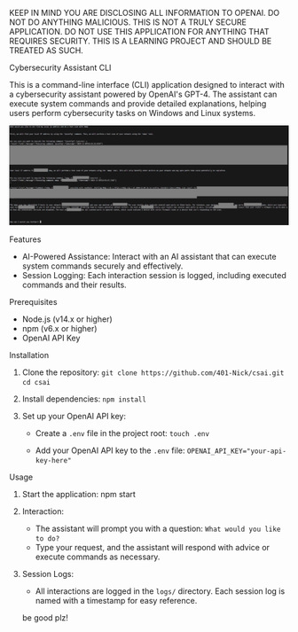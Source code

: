 KEEP IN MIND YOU ARE DISCLOSING ALL INFORMATION TO OPENAI. DO NOT DO ANYTHING MALICIOUS. THIS IS NOT A TRULY SECURE APPLICATION. DO NOT USE THIS APPLICATION FOR ANYTHING THAT REQUIRES SECURITY. THIS IS A LEARNING PROJECT AND SHOULD BE TREATED AS SUCH.

Cybersecurity Assistant CLI

This is a command-line interface (CLI) application designed to interact with a cybersecurity assistant powered by OpenAI's GPT-4. The assistant can execute system commands and provide detailed explanations, helping users perform cybersecurity tasks on Windows and Linux systems.

![Example](example.png)

Features

- AI-Powered Assistance: Interact with an AI assistant that can execute system commands securely and effectively.
- Session Logging: Each interaction session is logged, including executed commands and their results.

Prerequisites

- Node.js (v14.x or higher)
- npm (v6.x or higher)
- OpenAI API Key

Installation

1. Clone the repository:
   ```git clone https://github.com/401-Nick/csai.git```
   ```cd csai```

2. Install dependencies:
   ```npm install```

3. Set up your OpenAI API key:
   - Create a `.env` file in the project root:
     ```touch .env```

   - Add your OpenAI API key to the `.env` file:
    ```OPENAI_API_KEY="your-api-key-here"```

Usage

1. Start the application:
   npm start

2. Interaction:
   - The assistant will prompt you with a question: `What would you like to do?`
   - Type your request, and the assistant will respond with advice or execute commands as necessary.

3. Session Logs:
   - All interactions are logged in the `logs/` directory. Each session log is named with a timestamp for easy reference.

   be good plz!